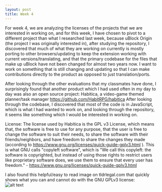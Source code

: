 ```yaml
---
layout: post
title: Week 4
---
```


For week 4, we are analyzing the licenses of the projects that we are interested in working on, and for this week, I have chosen to pivot to a different project than what I researched last week, because uBlock Origin (the project I was originally interested in), after studying the repository, I discovered that much of what they are working on currently is mostly porting to other browsers/updating to keep the extension working with current versions/translating, and that the primary codebase for the files that make up uBlock have not been changed for almost two years now. I want to work on something that is still changing and updating so that I can make contributions directly to the product as opposed to just translation/ports. 

After looking through the other evaluations that my classmates have done, I surprisingly found that another product which I had used often in my day to day was also an open source project: Habitica, a video-game themed planner/task manager https://github.com/HabitRPG/habitica After looking through the codebase, I discovered that most of the code is in JavaScript, which is what I had wanted to work on, and looking through the repository, it seems like something which I would be interested in working on. 

License: The license used by Habitica is the GPL v3 License, which means that, the software is free to use for any purpose, that the user is free to change the software to suit their needs, to share the software with their friends/neighbors, and have freedom to share the changes they made (according to https://www.gnu.org/licenses/quick-guide-gplv3.html ). This is what GNU calls "copyleft software", which is "We call this copyleft: the software is copyrighted, but instead of using those rights to restrict users like proprietary software does, we use them to ensure that every user has freedom." - https://www.gnu.org/licenses/quick-guide-gplv3.html

I also found this helpful/easy to read image on tldrlegal.com that quickly shows what you can and cannot do with the GNU GPLv3 license:  
![alt text](https://gyazo.com/b1b7ecffecd82eca4cdd18ddb4ed3bec "tldrjpeg")